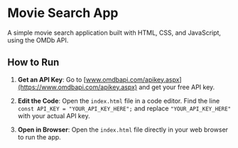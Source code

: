 # Movie Search App

A simple movie search application built with HTML, CSS, and JavaScript, using the OMDb API.

## How to Run

1.  **Get an API Key**: Go to [www.omdbapi.com/apikey.aspx](https://www.omdbapi.com/apikey.aspx) and get your free API key.

2.  **Edit the Code**: Open the `index.html` file in a code editor. Find the line `const API_KEY = "YOUR_API_KEY_HERE";` and replace `"YOUR_API_KEY_HERE"` with your actual API key.

3.  **Open in Browser**: Open the `index.html` file directly in your web browser to run the app.

